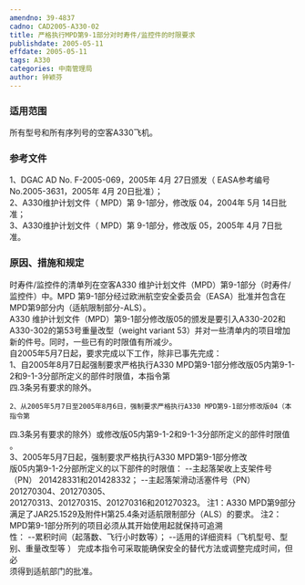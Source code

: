 ```yaml
---
amendno: 39-4837  
cadno: CAD2005-A330-02  
title: 严格执行MPD第9-1部分对时寿件/监控件的时限要求  
publishdate: 2005-05-11  
effdate: 2005-05-11  
tags: A330  
categories: 中南管理局  
author: 钟颖芬  
---
```

  
### 适用范围  
所有型号和所有序列号的空客A330飞机。  
  
<!--more-->  
### 参考文件  
1、DGAC AD No. F-2005-069，2005年 4月 27日颁发（ EASA参考编号 No.2005-3631，2005年 4月 20日批准）；  
 2、A330维护计划文件（ MPD）第 9-1部分，修改版 04，2004年 5月 14日批准；  
 3、A330维护计划文件（ MPD）第 9-1部分，修改版 05，2005年 4月 7日批准。  
  
### 原因、措施和规定  
时寿件/监控件的清单列在空客A330 维护计划文件（MPD）第9-1部分（时寿件/监控件）中。MPD 第9-1部分经过欧洲航空安全委员会（EASA）批准并包含在MPD第9部分内（适航限制部分-ALS）。  
     A330 维护计划文件（MPD）第9-1部分修改版05的颁发是要引入A330-202和A330-302的第53号重量改型（weight variant 53）并对一些清单内的项目增加新的件号。同时，一些已有的时限值有所减少。  
    自2005年5月7日起，要求完成以下工作，除非已事先完成：  
1、自2005年8月7日起强制要求严格执行A330 MPD第9-1部分修改版05内第9-1-2和9-1-3分部所定义的部件时限值，本指令第  
四.3条另有要求的除外。  
  
    2、从2005年5月7日至2005年8月6日，强制要求严格执行A330 MPD第9-1部分修改版04（本指令第  
四.3条另有要求的除外）或修改版05内第9-1-2和9-1-3分部所定义的部件时限值 。  
    3、2005年5月7日起，强制要求严格执行A330 MPD第9-1部分修改  
版05内第9-1-2分部所定义的以下部件的时限值：     --主起落架收上支架件号（PN） 201428331和201428332；     --主起落架滑动活塞件号（PN） 201270304、201270305、  
201270313、201270315、201270316和201270323。 注1：A330 MPD第9部分满足了JAR25.1529及附件H第25.4条对适航限制部分（ALS）的要求。     注2：MPD第9-1部分所列的项目必须从其开始使用起就保持可追溯  
性：     --累积时间（起落数、飞行小时数等）；     --适用的详细资料（飞机型号、型别、重量改型等 ）     完成本指令可采取能确保安全的替代方法或调整完成时间，但必  
须得到适航部门的批准。  
